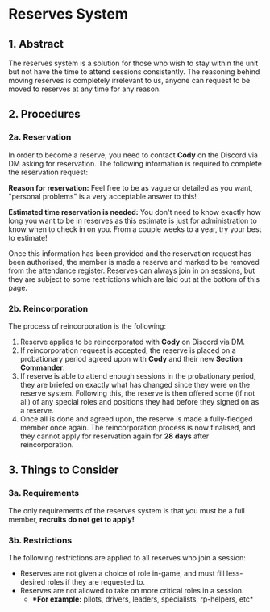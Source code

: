 # Reserves System

## 1. Abstract

The reserves system is a solution for those who wish to stay within the unit but not have the time to attend sessions consistently. The reasoning behind moving reserves is completely irrelevant to us, anyone can request to be moved to reserves at any time for any reason.

## 2. Procedures

### 2a. Reservation

In order to become a reserve, you need to contact **Cody** on the Discord via DM asking for reservation. The following information is required to complete the reservation request:

**Reason for reservation:** Feel free to be as vague or detailed as you want, "personal problems" is a very acceptable answer to this!

**Estimated time reservation is needed:** You don't need to know exactly how long you want to be in reserves as this estimate is just for administration to know when to check in on you. From a couple weeks to a year, try your best to estimate!

Once this information has been provided and the reservation request has been authorised, the member is made a reserve and marked to be removed from the attendance register. Reserves can always join in on sessions, but they are subject to some restrictions which are laid out at the bottom of this page.

### 2b. Reincorporation

The process of reincorporation is the following:

1. Reserve applies to be reincorporated with **Cody** on Discord via DM.
2. If reincorporation request is accepted, the reserve is placed on a probationary period agreed upon with **Cody** and their new **Section Commander**.
3. If reserve is able to attend enough sessions in the probationary period, they are briefed on exactly what has changed since they were on the reserve system. Following this, the reserve is then offered some (if not all) of any special roles and positions they had before they signed on as a reserve.
4. Once all is done and agreed upon, the reserve is made a fully-fledged member once again. The reincorporation process is now finalised, and they cannot apply for reservation again for **28 days** after reincorporation.

## 3. Things to Consider

### 3a. Requirements

The only requirements of the reserves system is that you must be a full member, **recruits do not get to apply!**

### 3b. Restrictions

The following restrictions are applied to all reserves who join a session:

- Reserves are not given a choice of role in-game, and must fill less-desired roles if they are requested to.
- Reserves are not allowed to take on more critical roles in a session.
  - **\*For example:** pilots, drivers, leaders, specialists, rp-helpers, etc\*

